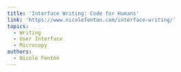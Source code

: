 ```yaml
---
title: 'Interface Writing: Code for Humans'
link: 'https://www.nicolefenton.com/interface-writing/'
topics:
  - Writing
  - User Interface
  - Microcopy
authors:
  - Nicole Fenton
---
```

